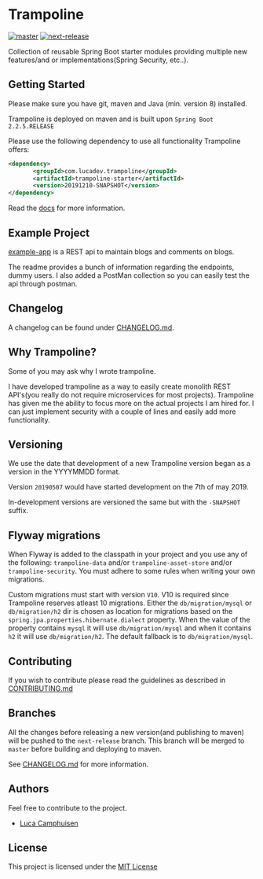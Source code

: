 # Trampoline

[![master](http://lucadev.com/service/jenkins/buildStatus/icon?job=trampoline&build=10)](http://lucadev.com/service/jenkins/job/trampoline/10/)
[![next-release](http://lucadev.com/service/jenkins/buildStatus/icon?job=trampoline)](http://lucadev.com/service/jenkins/job/trampoline/)

Collection of reusable Spring Boot starter modules providing multiple new features/and or implementations(Spring Security, etc..).

## Getting Started

Please make sure you have git, maven and Java (min. version 8) installed.

Trampoline is deployed on maven and is built upon `Spring Boot 2.2.5.RELEASE`

Please use the following dependency to use all functionality Trampoline offers:
```xml
<dependency>
       <groupId>com.lucadev.trampoline</groupId>
       <artifactId>trampoline-starter</artifactId>
       <version>20191210-SNAPSHOT</version>
</dependency>
```
Read the [docs](/docs/README.md) for more information.

## Example Project

[example-app](example-app) is a REST api to maintain blogs and comments on blogs.

The readme provides a bunch of information regarding the endpoints, dummy users. I also added a PostMan collection so you can easily test the api through postman.

## Changelog

A changelog can be found under [CHANGELOG.md](CHANGELOG.md).

## Why Trampoline?

Some of you may ask why I wrote trampoline.

I have developed trampoline as a way to easily create monolith REST API's(you really do not require microservices for most projects).
Trampoline has given me the ability to focus more on the actual projects I am hired for.
I can just implement security with a couple of lines and easily add more functionality.

## Versioning

We use the date that development of a new Trampoline version began as a version in the YYYYMMDD format.

Version `20190507` would have started development on the 7th of may 2019.

In-development versions are versioned the same but with the `-SNAPSHOT` suffix.

## Flyway migrations

When Flyway is added to the classpath in your project and you use any of the following: `trampoline-data` and/or `trampoline-asset-store` and/or `trampoline-security`.
You must adhere to some rules when writing your own migrations.

Custom migrations must start with version `V10`. V10 is required since Trampoline reserves atleast 10 migrations.
Either the `db/migration/mysql` or `db/migration/h2` dir is chosen as location for migrations based on the `spring.jpa.properties.hibernate.dialect` property.
When the value of the property contains `mysql` it will use `db/migration/mysql` and when it contains `h2` it will use `db/migration/h2`.
The default fallback is to `db/migration/mysql`.

## Contributing

If you wish to contribute please read the guidelines as described in [CONTRIBUTING.md](/CONTRIBUTING.md)

## Branches

All the changes before releasing a new version(and publishing to maven) will be pushed to the `next-release` branch.
This branch will be merged to `master` before building and deploying to maven.

See [CHANGELOG.md](CHANGELOG.md) for more information.

## Authors

Feel free to contribute to the project.

- [Luca Camphuisen](https://github.com/Camphul)

## License

This project is licensed under the [MIT License](/LICENSE.txt)
